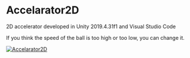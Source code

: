 # Accelarator2D
 2D accelerator developed in Unity 2019.4.31f1 and Visual Studio Code

If you think the speed of the ball is too high or too low, you can change it.

[![Accelarator2D](https://img.youtube.com/vi/3qbhriHZcXU)](https://www.youtube.com/watch?v=3qbhriHZcXU)



